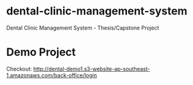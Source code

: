 # dental-clinic-management-system
Dental Clinic Management System - Thesis/Capstone Project 


# Demo Project
 Checkout: http://dental-demo1.s3-website-ap-southeast-1.amazonaws.com/back-office/login
